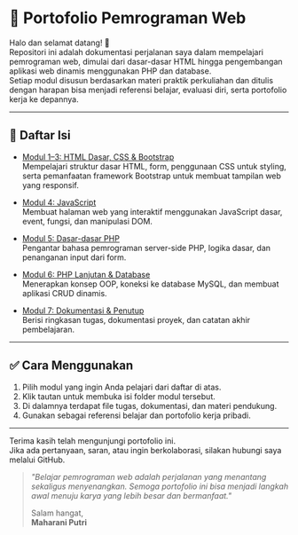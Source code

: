 # 📘 Portofolio Pemrograman Web

Halo dan selamat datang! 👋  
Repositori ini adalah dokumentasi perjalanan saya dalam mempelajari pemrograman web, dimulai dari dasar-dasar HTML hingga pengembangan aplikasi web dinamis menggunakan PHP dan database.  
Setiap modul disusun berdasarkan materi praktik perkuliahan dan ditulis dengan harapan bisa menjadi referensi belajar, evaluasi diri, serta portofolio kerja ke depannya.

---

## 📁 Daftar Isi

- [Modul 1–3: HTML Dasar, CSS & Bootstrap](https://github.com/maharani-project/Portofolio-Pemrograman-Web-202312001/tree/tugas/modul-1-3)  
  Mempelajari struktur dasar HTML, form, penggunaan CSS untuk styling, serta pemanfaatan framework Bootstrap untuk membuat tampilan web yang responsif.

- [Modul 4: JavaScript](https://github.com/maharani-project/Portofolio-Pemrograman-Web-202312001/tree/tugas/modul-4-javascript)  
  Membuat halaman web yang interaktif menggunakan JavaScript dasar, event, fungsi, dan manipulasi DOM.

- [Modul 5: Dasar-dasar PHP](https://github.com/maharani-project/Portofolio-Pemrograman-Web-202312001/tree/tugas/modul-5-php)  
  Pengantar bahasa pemrograman server-side PHP, logika dasar, dan penanganan input dari form.

- [Modul 6: PHP Lanjutan & Database](https://github.com/maharani-project/Portofolio-Pemrograman-Web-202312001/tree/tugas/modul-6-php-lanjutan)  
  Menerapkan konsep OOP, koneksi ke database MySQL, dan membuat aplikasi CRUD dinamis.

- [Modul 7: Dokumentasi & Penutup](https://github.com/maharani-project/Portofolio-Pemrograman-Web-202312001/tree/main/modul-7)  
  Berisi ringkasan tugas, dokumentasi proyek, dan catatan akhir pembelajaran.

---

## ✅ Cara Menggunakan

1. Pilih modul yang ingin Anda pelajari dari daftar di atas.  
2. Klik tautan untuk membuka isi folder modul tersebut.  
3. Di dalamnya terdapat file tugas, dokumentasi, dan materi pendukung.  
4. Gunakan sebagai referensi belajar dan portofolio kerja pribadi.

---

Terima kasih telah mengunjungi portofolio ini.  
Jika ada pertanyaan, saran, atau ingin berkolaborasi, silakan hubungi saya melalui GitHub.

> _"Belajar pemrograman web adalah perjalanan yang menantang sekaligus menyenangkan. Semoga portofolio ini bisa menjadi langkah awal menuju karya yang lebih besar dan bermanfaat."_  
>  
> Salam hangat,  
> **Maharani Putri**
